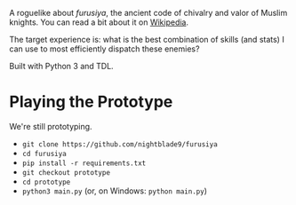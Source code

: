 A roguelike about *furusiya*, the ancient code of chivalry and valor of Muslim knights. You can read a bit about it on [Wikipedia](https://en.wikipedia.org/wiki/Furusiyya).

The target experience is: what is the best combination of skills (and stats) I can use to most efficiently dispatch these enemies?

Built with Python 3 and TDL.

# Playing the Prototype

We're still prototyping.

- `git clone https://github.com/nightblade9/furusiya`
- `cd furusiya`
- `pip install -r requirements.txt`
- `git checkout prototype`
- `cd prototype`
- `python3 main.py` (or, on Windows: `python main.py`)